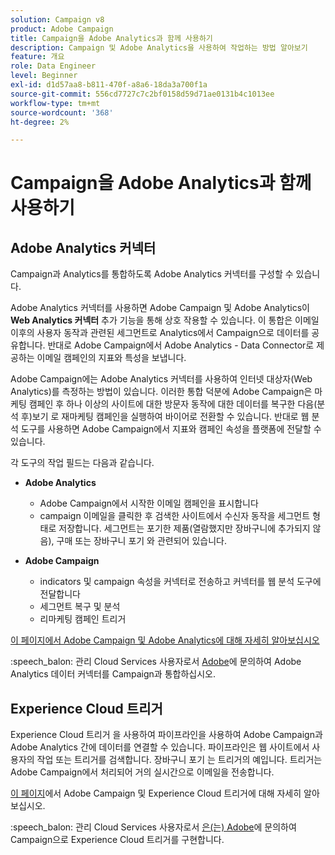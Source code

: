 ```yaml
---
solution: Campaign v8
product: Adobe Campaign
title: Campaign을 Adobe Analytics과 함께 사용하기
description: Campaign 및 Adobe Analytics을 사용하여 작업하는 방법 알아보기
feature: 개요
role: Data Engineer
level: Beginner
exl-id: d1d57aa8-b811-470f-a8a6-18da3a700f1a
source-git-commit: 556cd7727c7c2bf0158d59d71ae0131b4c1013ee
workflow-type: tm+mt
source-wordcount: '368'
ht-degree: 2%

---
```


# Campaign을 Adobe Analytics과 함께 사용하기


## Adobe Analytics 커넥터

Campaign과 Analytics를 통합하도록 Adobe Analytics 커넥터를 구성할 수 있습니다.

Adobe Analytics 커넥터를 사용하면 Adobe Campaign 및 Adobe Analytics이 **Web Analytics 커넥터** 추가 기능을 통해 상호 작용할 수 있습니다. 이 통합은 이메일 이후의 사용자 동작과 관련된 세그먼트로 Analytics에서 Campaign으로 데이터를 공유합니다. 반대로 Adobe Campaign에서 Adobe Analytics - Data Connector로 제공하는 이메일 캠페인의 지표와 특성을 보냅니다.

Adobe Campaign에는 Adobe Analytics 커넥터를 사용하여 인터넷 대상자(Web Analytics)를 측정하는 방법이 있습니다. 이러한 통합 덕분에 Adobe Campaign은 마케팅 캠페인 후 하나 이상의 사이트에 대한 방문자 동작에 대한 데이터를 복구한 다음(분석 후)보기 로 재마케팅 캠페인을 실행하여 바이어로 전환할 수 있습니다. 반대로 웹 분석 도구를 사용하면 Adobe Campaign에서 지표와 캠페인 속성을 플랫폼에 전달할 수 있습니다.

각 도구의 작업 필드는 다음과 같습니다.

* **Adobe Analytics**

   * Adobe Campaign에서 시작한 이메일 캠페인을 표시합니다
   * campaign 이메일을 클릭한 후 검색한 사이트에서 수신자 동작을 세그먼트 형태로 저장합니다. 세그먼트는 포기한 제품(열람했지만 장바구니에 추가되지 않음), 구매 또는 장바구니 포기 와 관련되어 있습니다.

* **Adobe Campaign**

   * indicators 및 campaign 속성을 커넥터로 전송하고 커넥터를 웹 분석 도구에 전달합니다
   * 세그먼트 복구 및 분석
   * 리마케팅 캠페인 트리거

[이 페이지에서 Adobe Campaign 및 Adobe Analytics에 대해 자세히 알아보십시오](https://experienceleague.adobe.com/docs/campaign-classic/using/getting-started/connectors/adobe-analytics-data-connector.html)

:speech_balon: 관리 Cloud Services 사용자로서 [Adobe](../start/campaign-faq.md#support)에 문의하여 Adobe Analytics 데이터 커넥터를 Campaign과 통합하십시오.


## Experience Cloud 트리거

Experience Cloud 트리거 을 사용하여 파이프라인을 사용하여 Adobe Campaign과 Adobe Analytics 간에 데이터를 연결할 수 있습니다. 파이프라인은 웹 사이트에서 사용자의 작업 또는 트리거를 검색합니다. 장바구니 포기 는 트리거의 예입니다. 트리거는 Adobe Campaign에서 처리되어 거의 실시간으로 이메일을 전송합니다.

[이 페이지](https://experienceleague.adobe.com/docs/campaign-classic/using/integrating-with-adobe-experience-cloud/experience-triggers/about-triggers.html?lang=en)에서 Adobe Campaign 및 Experience Cloud 트리거에 대해 자세히 알아보십시오.

:speech_balon: 관리 Cloud Services 사용자로서 [은(는) Adobe](../start/campaign-faq.md#support)에 문의하여 Campaign으로 Experience Cloud 트리거를 구현합니다.
